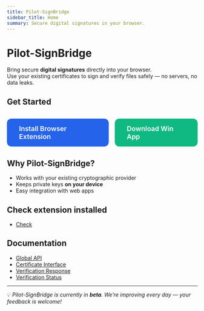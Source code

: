 ```yaml
---
title: Pilot-SignBridge
sidebar_title: Home
summary: Secure digital signatures in your browser.
---
```


# Pilot-SignBridge

Bring secure **digital signatures** directly into your browser.  
Use your existing certificates to sign and verify files safely — no servers, no data leaks.  


## Get Started

<div style="display:flex; gap:1rem; margin:2rem 0;">
  <a href="https://chrome.google.com/webstore/detail/pilot-signbridge/pmdljejbakkiijaijbbgndoaignbllfp" 
     style="background:#2563eb; color:white; padding:1rem 2rem; border-radius:12px; text-decoration:none; font-weight:600; font-size:1.1rem;">
    Install Browser Extension
  </a>
  <a href="https://github.com/pilotextensions/pilot-signbridge/releases/download/v1.0.0/PilotSignBridge.msi" 
     style="background:#10b981; color:white; padding:1rem 2rem; border-radius:12px; text-decoration:none; font-weight:600; font-size:1.1rem;">
    Download Win App
  </a>
</div>


## Why Pilot-SignBridge?

- Works with your existing cryptographic provider  
- Keeps private keys **on your device**  
- Easy integration with web apps  

## Check extension installed
- [Check](check-extension.md) 

## Documentation

- [Global API](api/global.md)  
- [Certificate Interface](api/certificate.md)  
- [Verification Response](api/verification.md)  
- [Verification Status](api/verificationstatus.md)  

<!--  -->
<!--  -->
---

💡 *Pilot-SignBridge is currently in **beta**. We’re improving every day — your feedback is welcome!*  
